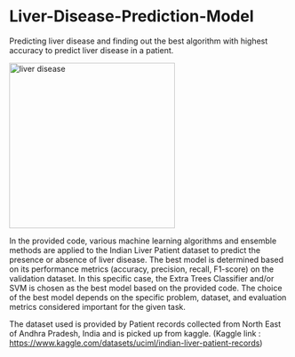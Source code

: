 # Liver-Disease-Prediction-Model
Predicting liver disease and finding out the best algorithm with highest accuracy to predict liver disease in a patient. 

<img width="298" alt="liver disease" src="https://github.com/Shreya-Lakhera/Liver-Disease-Prediction-Model/assets/119331233/6b23c56e-0186-4ccc-8e90-3c9646477a34">

In the provided code, various machine learning algorithms and ensemble methods are applied to the Indian Liver Patient dataset to predict the presence or absence of liver disease. 
The best model is determined based on its performance metrics (accuracy, precision, recall, F1-score) on the validation dataset. In this specific case, the Extra Trees Classifier and/or SVM is chosen as the best model based on the provided code. The choice of the best model depends on the specific problem, dataset, and evaluation metrics considered important for the given task.

The dataset used is provided by Patient records collected from North East of Andhra Pradesh, India and is picked up from kaggle.
(Kaggle link : https://www.kaggle.com/datasets/uciml/indian-liver-patient-records)



